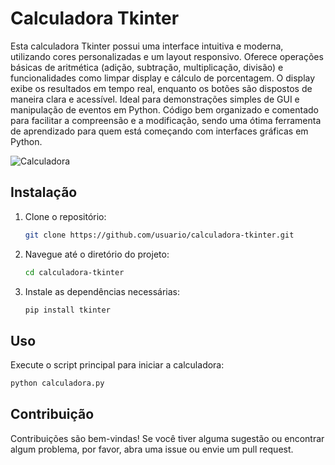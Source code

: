 # Calculadora Tkinter

Esta calculadora Tkinter possui uma interface intuitiva e moderna, utilizando cores personalizadas e um layout responsivo. Oferece operações básicas de aritmética (adição, subtração, multiplicação, divisão) e funcionalidades como limpar display e cálculo de porcentagem. O display exibe os resultados em tempo real, enquanto os botões são dispostos de maneira clara e acessível. Ideal para demonstrações simples de GUI e manipulação de eventos em Python. Código bem organizado e comentado para facilitar a compreensão e a modificação, sendo uma ótima ferramenta de aprendizado para quem está começando com interfaces gráficas em Python.

![Calculadora](https://github.com/iago099/Projeto_Calculadora/assets/32754016/d7cde4d8-b93a-4136-822c-39a759665f5b)


## Instalação

1. Clone o repositório:
    ```bash
    git clone https://github.com/usuario/calculadora-tkinter.git
    ```
2. Navegue até o diretório do projeto:
    ```bash
    cd calculadora-tkinter
    ```
3. Instale as dependências necessárias:
    ```bash
    pip install tkinter
    ```

## Uso

Execute o script principal para iniciar a calculadora:
```bash
python calculadora.py
```

## Contribuição

Contribuições são bem-vindas! Se você tiver alguma sugestão ou encontrar algum problema, por favor, abra uma issue ou envie um pull request.





